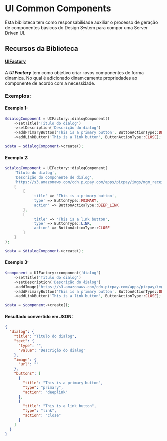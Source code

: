 # UI Common Components

Esta biblioteca tem como responsabilidade auxiliar o processo de geração de componentes básicos do Design System para compor uma Server Driven UI.

## Recursos da Biblioteca

#### [UIFactory](src/Factories/UIFactory.php)

A **_UI Factory_** tem como objetivo criar novos componentes de forma dinamica. No qual é adicionado dinamicamente propriedades ao componente de acordo com a necessidade.

### Exemplos:

#### Exemplo 1:

```php
$dialogComponent = UIFactory::dialogComponent()
    ->setTitle('Titulo do dialog')
    ->setDescription('Descrição do dialog')
    ->addPrimaryButton('This is a primary button', ButtonActionType::DEEP_LINK)
    ->addLinkButton('This is a link button', ButtonActionType::CLOSE);

$data = $dialogComponent->create();
```

#### Exemplo 2:

```php
$dialogComponent = UIFactory::dialogComponent(
    'Titulo do dialog',
    'Descrição do componente de dialog',
    'https://s3.amazonaws.com/cdn.picpay.com/apps/picpay/imgs/mgm_receipt.png',
    [
        [
            'title' => 'This is a primary button',
            'type' => ButtonType::PRIMARY,
            'action' => ButtonActionType::DEEP_LINK
        ],
        [
            'title' => 'This is a link button',
            'type' => ButtonType::LINK,
            'action' => ButtonActionType::CLOSE
        ]
    ]
);

$data = $dialogComponent->create();
```

#### Exemplo 3:
```php
$component = UIFactory::component('dialog')
    ->setTitle('Titulo do dialog')
    ->setDescription('Descrição do dialog')
    ->addImage('https://s3.amazonaws.com/cdn.picpay.com/apps/picpay/imgs/mgm_receipt.png')
    ->addPrimaryButton('This is a primary button', ButtonActionType::DEEP_LINK)
    ->addLinkButton('This is a link button', ButtonActionType::CLOSE);

$data = $component->create();
```

#### Resultado convertido em JSON:

```json
{
  "dialog": {
    "title": "Titulo do dialog",
    "text": {
      "type": "",
      "value": "Descrição do dialog"
    },
    "image": {
      "url": ""
    },
    "buttons": [
      {
        "title": "This is a primary button",
        "type": "primary",
        "action": "deeplink"
      },
      {
        "title": "This is a link button",
        "type": "link",
        "action": "close"
      }
    ]
  }
}
```

